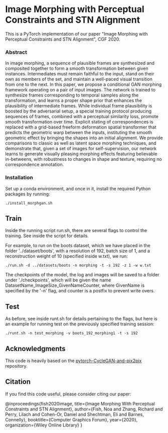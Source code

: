 
# Image Morphing with Perceptual Constraints and STN Alignment

This is a PyTorch implementation of our paper "Image Morphing with Perceptual Constraints and STN Alignment", CGF 2020.

### Abstract

In image morphing, a sequence of plausible frames are synthesized and composited together to form a smooth transformation between given instances. Intermediates must remain faithful to the input, stand on their own as members of the set, and maintain a well-paced visual transition from one to the next. In this paper, we propose a conditional GAN morphing framework operating on a pair of input images. The network is trained to synthesize frames corresponding to temporal samples along the transformation, and learns a proper shape prior that enhances the plausibility of intermediate frames. While individual frame plausibility is boosted by the adversarial setup, a special training protocol producing sequences of frames, combined with a perceptual similarity loss, promote smooth transformation over time. Explicit stating of correspondences is replaced with a grid-based freeform deformation spatial transformer that predicts the geometric warp between the inputs, instituting the smooth geometric effect by bringing the shapes into an initial alignment. We provide comparisons to classic as well as latent space morphing techniques, and demonstrate that, given a set of images for self-supervision, our network learns to generate visually pleasing morphing effects featuring believable in-betweens, with robustness to changes in shape and texture, requiring no correspondence annotation.


### Installation

Set up a conda environment, and once in it, install the required Python packages by running:

```
./install_morphgan.sh
```

## Train

Inside the running script run.sh, there are several flags to control the training. See inside the script for details.

For example, to run on the boots dataset, which we have placed in the folder '../dataset/boots', with a resolution of 192, batch size of 1, and a reconstruction weight of 10 (specified inside w.txt), we run:

```
./run.sh -d ../datasets/boots -n morphing -t -s 192 -z 1 -w w.txt
```

The checkpoints of the model, the log and images will be saved to a folder under './checkpoints', which will be given the name DatasetName_ImageSize_GivenNameCounter, where GivenName is specified by the '-n' flag, and counter is a postfix to prevent write overs.

## Test

As before, see inside runt.sh for details pertaining to the flags, but here is an example for running test on the previously specified training session:

```
./runt.sh -n test_morphing -v boots_192_morphing1 -t -s 192
```


## Acknowledgments

This code is heavily based on the [pytorch-CycleGAN-and-pix2pix](https://github.com/junyanz/pytorch-CycleGAN-and-pix2pix) repository.

## Citation

If you find this code useful, please consider citing our paper:

@inproceedings{fish2020image,
	title={Image Morphing With Perceptual Constraints and STN Alignment},
	author={Fish, Noa and Zhang, Richard and Perry, Lilach and Cohen-Or, Daniel and Shechtman, Eli and Barnes, Connelly},
	booktitle={Computer Graphics Forum},
	year={2020},
	organization={Wiley Online Library}
}

